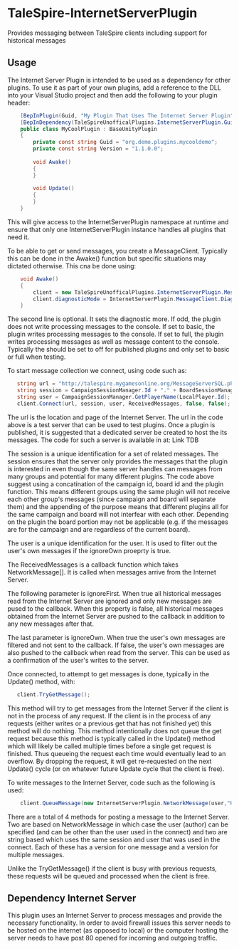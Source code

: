 # TaleSpire-InternetServerPlugin
Provides messaging between TaleSpire clients including support for historical messages

## Usage

The Internet Server Plugin is intended to be used as a dependency for other plugins. To use it as part of your own plugins, add a reference to the DLL into your Visual Studio project and then add the following to your plugin header:

```C#
    [BepInPlugin(Guid, "My Plugin That Uses The Internet Server Plugin", Version)]
    [BepInDependency(TaleSpireUnofficalPlugins.InternetServerPlugin.Guid)]
    public class MyCoolPlugin : BaseUnityPlugin
    {
        private const string Guid = "org.demo.plugins.mycooldemo";
        private const string Version = "1.1.0.0";
        
        void Awake()
        {
        }
        
        void Update()
        {
        }
    }
```

This will give access to the InternetServerPlugin namespace at runtime and ensure that only one InternetServerPlugin instance handles all plugins that need it.

To be able to get or send messages, you create a MessageClient. Typically this can be done in the Awake() function but specific situations may dictated otherwise. This cna be done using:

```C#
    void Awake()
    {
        client = new TaleSpireUnofficalPlugins.InternetServerPlugin.MessageClient();
        client.diagnosticMode = InternetServerPlugin.MessageClient.DiagnosticModes.full;
    }
```

The second line is optional. It sets the diagnostic more. If odd, the plugin does not write processing messages to the console. If set to basic, the plugin writes processing messages to the console. If set to full, the plugin writes processing messages as well as message content to the console. Typically the should be set to off for published plugins and only set to basic or full when testing.

To start message collection we connect, using code such as:

```C#
   string url = "http://talespire.mygamesonline.org/MessageServerSQL.php";
   string session = CampaignSessionManager.Id + "." + BoardSessionManager.CurrentBoardInfo.Id + ".InternetServerDemoPlugin";
   string user = CampaignSessionManager.GetPlayerName(LocalPlayer.Id);
   client.Connect(url, session, user, ReceivedMessages, false, false);
```

The url is the location and page of the Internet Server. The url in the code above is a test server that can be used to test plugins. Once a plugin is published, it is suggested that a dedicated server be created to host the its messages. The code for such a server is available in at: Link TDB

The session is a unique identification for a set of related messages. The session ensures that the server only provides the messages that the plugin is interested in even though the same server handles can messages from many groups and potential for many different plugins. The code above suggest using a concatination of the campaign id, board id and the plugin function. This means different groups using the same plugin will not receive each other group's messages (since campaign and board will separate them) and the appending of the purpose means that different plugins all for the same campaign and board will not interfear with each other. Depending on the plugin the board portion may not be applicable (e.g. if the messages are for the campaign and are regardless of the current board).

The user is a unique identification for the user. It is used to filter out the user's own messages if the ignoreOwn proeprty is true.

The ReceivedMessages is a callback function which takes NetworkMessage[]. It is called when messages arrive from the Internet Server.

The following parameter is ignoreFirst. When true all historical messages read from the Internet Server are ignored and only new messages are pused to the callback. When this property is false, all historical messages obtained from the Internet Server are pushed to the callback in addition to any new messages after that.

The last parameter is ignoreOwn. When true the user's own messages are filtered and not sent to the callback. If false, the user's own messages are also pushed to the callback when read from the server. This can be used as a confirmation of the user's writes to the server.

Once connected, to attempt to get messages is done, typically in the Update() method, with:

```C#
   client.TryGetMessage();
```

This method will try to get messages from the Internet Server if the client is not in the process of any request. If the client is in the process of any requests (either writes or a previous get that has not finished yet) this method will do nothing. This method intentionally does not queue the get request because this method is typically called in the Update() method which will likely be called multiple times before a single get request is finished. Thus queueing the request each time would eventually lead to an overflow. By dropping the request, it will get re-requested on the next Update() cycle (or on whatever future Update cycle that the client is free).

To write messages to the Internet Server, code such as the following is used:

```C#
    client.QueueMessage(new InternetServerPlugin.NetworkMessage(user,"Hello everyone!");
```

There are a total of 4 methods for posting a message to the Internet Server. Two are based on NetworkMessage in which case the user (author) can be specified (and can be other than the user used in the connect) and two are string based which uses the same session and user that was used in the connect. Each of these has a version for one message and a version for multiple messages.

Unlike the TryGetMessage() if the client is busy with previous requests, these requests will be queued and processed when the client is free.

## Dependency Internet Server

This plugin uses an Internet Server to process messages and provide the necessary functionality. In order to avoid firewall issues this server needs to be hosted on the internet (as opposed to local) or the computer hosting the server needs to have post 80 opened for incoming and outgoing traffic.







